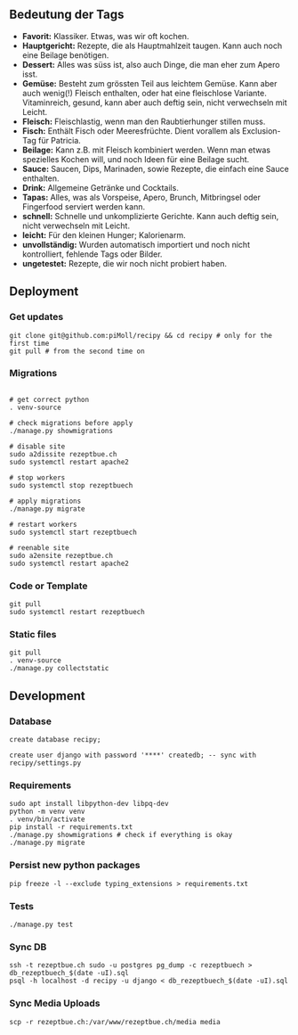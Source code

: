 ## Bedeutung der Tags

- **Favorit:** Klassiker. Etwas, was wir oft kochen.
- **Hauptgericht:** Rezepte, die als Hauptmahlzeit taugen. Kann auch noch eine Beilage benötigen.
- **Dessert:** Alles was süss ist, also auch Dinge, die man eher zum Apero isst.
- **Gemüse:** Besteht zum grössten Teil aus leichtem Gemüse. Kann aber auch wenig(!) Fleisch enthalten, oder hat eine fleischlose Variante.  
  Vitaminreich, gesund, kann aber auch deftig sein, nicht verwechseln mit Leicht.
- **Fleisch:** Fleischlastig, wenn man den Raubtierhunger stillen muss.
- **Fisch:** Enthält Fisch oder Meeresfrüchte. Dient vorallem als Exclusion-Tag für Patricia.
- **Beilage:** Kann z.B. mit Fleisch kombiniert werden. Wenn man etwas spezielles Kochen will, und noch Ideen für eine Beilage sucht.
- **Sauce:** Saucen, Dips, Marinaden, sowie Rezepte, die einfach eine Sauce enthalten.
- **Drink:** Allgemeine Getränke und Cocktails.
- **Tapas:** Alles, was als Vorspeise, Apero, Brunch, Mitbringsel oder Fingerfood serviert werden kann.
- **schnell:** Schnelle und unkomplizierte Gerichte. Kann auch deftig sein, nicht verwechseln mit Leicht.
- **leicht:** Für den kleinen Hunger; Kalorienarm. 
- **unvollständig:** Wurden automatisch importiert und noch nicht kontrolliert, fehlende Tags oder Bilder.
- **ungetestet:** Rezepte, die wir noch nicht probiert haben.

## Deployment

### Get updates

```shell
git clone git@github.com:piMoll/recipy && cd recipy # only for the first time
git pull # from the second time on
```

### Migrations

```shell

# get correct python
. venv-source

# check migrations before apply
./manage.py showmigrations

# disable site
sudo a2dissite rezeptbue.ch
sudo systemctl restart apache2

# stop workers
sudo systemctl stop rezeptbuech

# apply migrations
./manage.py migrate

# restart workers
sudo systemctl start rezeptbuech

# reenable site
sudo a2ensite rezeptbue.ch
sudo systemctl restart apache2
```

### Code or Template

```shell
git pull
sudo systemctl restart rezeptbuech
```

### Static files

```shell
git pull
. venv-source
./manage.py collectstatic
```

## Development

### Database

```postgresql
create database recipy;

create user django with password '****' createdb; -- sync with recipy/settings.py
```

### Requirements

```shell
sudo apt install libpython-dev libpq-dev
python -m venv venv
. venv/bin/activate
pip install -r requirements.txt
./manage.py showmigrations # check if everything is okay
./manage.py migrate
```

### Persist new python packages

```shell
pip freeze -l --exclude typing_extensions > requirements.txt
```

### Tests

```shell
./manage.py test
```

### Sync DB

```shell
ssh -t rezeptbue.ch sudo -u postgres pg_dump -c rezeptbuech > db_rezeptbuech_$(date -uI).sql
psql -h localhost -d recipy -u django < db_rezeptbuech_$(date -uI).sql
```

### Sync Media Uploads

```shell
scp -r rezeptbue.ch:/var/www/rezeptbue.ch/media media
```
